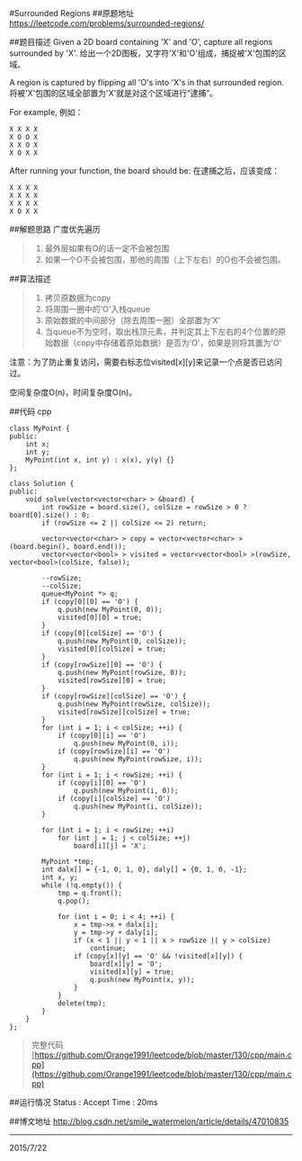 #Surrounded Regions
##原题地址
https://leetcode.com/problems/surrounded-regions/

##题目描述
Given a 2D board containing 'X' and 'O', capture all regions surrounded by 'X'.
给出一个2D图板，又字符'X'和'O'组成，捕捉被'X'包围的区域。

A region is captured by flipping all 'O's into 'X's in that surrounded region.
将被'X'包围的区域全部置为'X'就是对这个区域进行“逮捕”。

For example,
例如：

    X X X X
    X O O X
    X X O X
    X O X X

After running your function, the board should be:
在逮捕之后，应该变成：

    X X X X
    X X X X
    X X X X
    X O X X

##解题思路
广度优先遍历

> 1. 最外层如果有O的话一定不会被包围
> 2. 如果一个O不会被包围，那他的周围（上下左右）的O也不会被包围。

##算法描述
> 1. 拷贝原数据为copy
> 2. 将周围一圈中的'O'入栈queue
> 3. 原始数据的中间部分（除去周围一圈）全部置为'X'
> 4. 当queue不为空时，取出栈顶元素，并判定其上下左右的4个位置的原始数据（copy中存储着原始数据）是否为'O'，如果是则将其置为'O'

注意：为了防止重复访问，需要右标志位visited[x][y]来记录一个点是否已访问过。

空间复杂度O(n)，时间复杂度O(n)。

##代码 cpp

```
class MyPoint {
public:
    int x;
    int y;
    MyPoint(int x, int y) : x(x), y(y) {}
};

class Solution {
public:
    void solve(vector<vector<char> > &board) {
        int rowSize = board.size(), colSize = rowSize > 0 ? board[0].size() : 0;
        if (rowSize <= 2 || colSize <= 2) return;

        vector<vector<char> > copy = vector<vector<char> >(board.begin(), board.end());
        vector<vector<bool> > visited = vector<vector<bool> >(rowSize, vector<bool>(colSize, false));
 
        --rowSize;
        --colSize;
        queue<MyPoint *> q;
        if (copy[0][0] == 'O') {
            q.push(new MyPoint(0, 0));
            visited[0][0] = true;
        }
        if (copy[0][colSize] == 'O') {
            q.push(new MyPoint(0, colSize));
            visited[0][colSize] = true;
        }
        if (copy[rowSize][0] == 'O') {
            q.push(new MyPoint(rowSize, 0));
            visited[rowSize][0] = true;
        }
        if (copy[rowSize][colSize] == 'O') {
            q.push(new MyPoint(rowSize, colSize));
            visited[rowSize][colSize] = true;
        }
        for (int i = 1; i < colSize; ++i) {
            if (copy[0][i] == 'O')
                q.push(new MyPoint(0, i));
            if (copy[rowSize][i] == 'O')
                q.push(new MyPoint(rowSize, i));
        }
        for (int i = 1; i < rowSize; ++i) {
            if (copy[i][0] == 'O')
                q.push(new MyPoint(i, 0));
            if (copy[i][colSize] == 'O')
                q.push(new MyPoint(i, colSize));
        }
        
        for (int i = 1; i < rowSize; ++i)
            for (int j = 1; j < colSize; ++j)
                board[i][j] = 'X';
        
        MyPoint *tmp;
        int dalx[] = {-1, 0, 1, 0}, daly[] = {0, 1, 0, -1};
        int x, y;
        while (!q.empty()) {
            tmp = q.front();
            q.pop();
            
            for (int i = 0; i < 4; ++i) {
                x = tmp->x + dalx[i];
                y = tmp->y + daly[i];
                if (x < 1 || y < 1 || x > rowSize || y > colSize)
                    continue;
                if (copy[x][y] == 'O' && !visited[x][y]) {
                    board[x][y] = 'O';
                    visited[x][y] = true;
                    q.push(new MyPoint(x, y));
                }                   
            }
            delete(tmp);
        }
    }
};
```
> 完整代码[https://github.com/Orange1991/leetcode/blob/master/130/cpp/main.cpp](https://github.com/Orange1991/leetcode/blob/master/130/cpp/main.cpp)

##运行情况
Status : Accept
Time : 20ms

##博文地址
http://blog.csdn.net/smile_watermelon/article/details/47010835

---
2015/7/22
